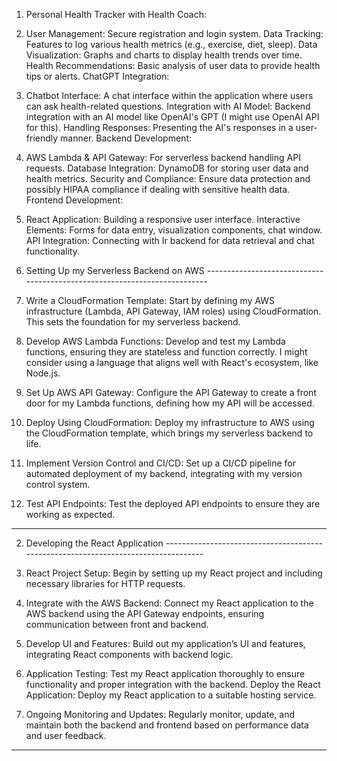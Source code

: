 
1. Personal Health Tracker with Health Coach:

2. User Management: Secure registration and login system.
Data Tracking: Features to log various health metrics (e.g., exercise, diet, sleep).
Data Visualization: Graphs and charts to display health trends over time.
Health Recommendations: Basic analysis of user data to provide health tips or alerts.
ChatGPT Integration:

3. Chatbot Interface: A chat interface within the application where users can ask health-related questions.
Integration with AI Model: Backend integration with an AI model like OpenAI's GPT (I might use OpenAI API for this).
Handling Responses: Presenting the AI's responses in a user-friendly manner.
Backend Development:

4. AWS Lambda & API Gateway: For serverless backend handling API requests.
Database Integration: DynamoDB for storing user data and health metrics.
Security and Compliance: Ensure data protection and possibly HIPAA compliance if dealing with sensitive health data.
Frontend Development:

5. React Application: Building a responsive user interface.
Interactive Elements: Forms for data entry, visualization components, chat window.
API Integration: Connecting with Ir backend for data retrieval and chat functionality.


1. Setting Up my Serverless Backend on AWS --------------------------------------------------------------------------

1. Write a CloudFormation Template:
Start by defining my AWS infrastructure (Lambda, API Gateway, IAM roles) using CloudFormation. This sets the foundation for my serverless backend.

2. Develop AWS Lambda Functions:
Develop and test my Lambda functions, ensuring they are stateless and function correctly. I might consider using a language that aligns well with React's ecosystem, like Node.js.

3. Set Up AWS API Gateway:
Configure the API Gateway to create a front door for my Lambda functions, defining how my API will be accessed.

4. Deploy Using CloudFormation:
Deploy my infrastructure to AWS using the CloudFormation template, which brings my serverless backend to life.

5. Implement Version Control and CI/CD:
Set up a CI/CD pipeline for automated deployment of my backend, integrating with my version control system.

6. Test API Endpoints:
Test the deployed API endpoints to ensure they are working as expected.

-----------------------------------------------------------------------------------------------------------------------

2. Developing the React Application -----------------------------------------------------------------------------------

1. React Project Setup:
Begin by setting up my React project and including necessary libraries for HTTP requests.

2. Integrate with the AWS Backend:
Connect my React application to the AWS backend using the API Gateway endpoints, ensuring communication between front and backend.

3. Develop UI and Features:
Build out my application’s UI and features, integrating React components with backend logic.

4. Application Testing:
Test my React application thoroughly to ensure functionality and proper integration with the backend.
Deploy the React Application:
Deploy my React application to a suitable hosting service.

5. Ongoing Monitoring and Updates:
Regularly monitor, update, and maintain both the backend and frontend based on performance data and user feedback.

----------------------------------------------------------------------------------------------------------------------